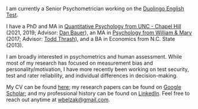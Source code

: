 I am currently a Senior Psychometrician working on the [Duolingo English Test](https://englishtest.duolingo.com/research).

I have a PhD and MA in [Quantitative Psychology from UNC - Chapel Hill](https://quantpsych.unc.edu/) (2021, 2019; Advisor: [Dan Bauer](https://dbauer.web.unc.edu/)), an MA in [Psychology from William & Mary](https://www.wm.edu/as/psych-sciences/index.php) (2017; Advisor: [Todd Thrash](https://www.wm.edu/as/psych-sciences/facultydirectory/thrash_t.php)), and a BA in Economics from N.C. State (2013).

I am broadly interested in psychometrics and human assessment. While most of my research has focused on measurement bias and personality/motivation, I have more recently been working on test security, test and rater reliability, and individual differences in decision-making.

My CV can be found [here](https://github.com/wbelzak/wbelzak/blob/master/static/cv/BelzakCV_Mar2024.pdf); my research papers can be found on [Google Scholar](https://scholar.google.com/citations?hl=en&user=Lt-RGPwAAAAJ); and my professional history can be found on [LinkedIn](https://www.linkedin.com/in/williambelzak/). Feel free to reach out anytime at <wbelzak@gmail.com>. 
